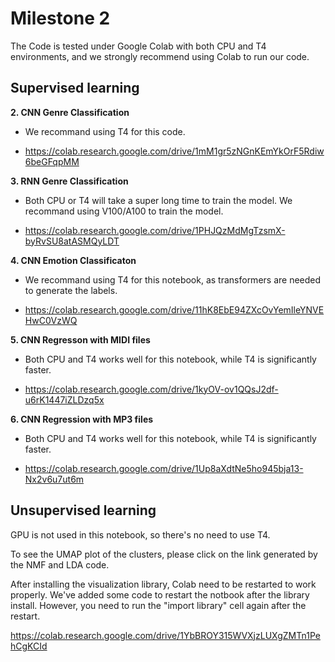 # Milestone 2
The Code is tested under Google Colab with both CPU and T4 environments, and we strongly recommend using Colab to run our code.

## Supervised learning

**2. CNN Genre Classification**
- We recommand using T4 for this code.

- https://colab.research.google.com/drive/1mM1gr5zNGnKEmYkOrF5Rdiw6beGFqpMM

**3. RNN Genre Classification**
- Both CPU or T4 will take a super long time to train the model. We recommand using V100/A100 to train the model.

- https://colab.research.google.com/drive/1PHJQzMdMgTzsmX-byRvSU8atASMQyLDT

**4. CNN Emotion Classificaton**
- We recommand using T4 for this notebook, as transformers are needed to generate the labels.

- https://colab.research.google.com/drive/11hK8EbE94ZXcOvYemIleYNVEHwC0VzWQ

**5. CNN Regresson with MIDI files**
- Both CPU and T4 works well for this notebook, while T4 is significantly faster.

- https://colab.research.google.com/drive/1kyOV-ov1QQsJ2df-u6rK1447iZLDzq5x

**6. CNN Regression with MP3 files**
- Both CPU and T4 works well for this notebook, while T4 is significantly faster.

- https://colab.research.google.com/drive/1Up8aXdtNe5ho945bja13-Nx2v6u7ut6m

## Unsupervised learning
GPU is not used in this notebook, so there's no need to use T4.

To see the UMAP plot of the clusters, please click on the link generated by the NMF and LDA code.

After installing the visualization library, Colab need to be restarted to work properly. We've added some code to restart the notbook after the library install. However, you need to run the "import library" cell again after the restart.

https://colab.research.google.com/drive/1YbBROY315WVXjzLUXgZMTn1PehCgKCId